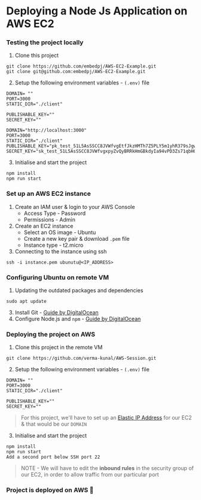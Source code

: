 # Deploying a Node Js Application on AWS EC2

### Testing the project locally

1. Clone this project
```
git clone https://github.com/embedpj/AWS-EC2-Example.git
git clone git@github.com:embedpj/AWS-EC2-Example.git
```
2. Setup the following environment variables - `(.env)` file
```
DOMAIN= ""
PORT=3000
STATIC_DIR="./client"

PUBLISHABLE_KEY=""
SECRET_KEY=""

DOMAIN="http://localhost:3000" 
PORT=3000 
STATIC_DIR="./client" 
PUBLISHABLE_KEY="pk_test_51L5AsSSCC8JVWfvgEtfJkzHMTh7Z5PLY5m1yhR379sJgwAVZEe13NaiG33wsHSyHnPJMjTNOosiPk6AeMI8q0ims0049IKffiu" 
SECRET_KEY="sk_test_51L5AsSSCC8JVWfvgxpyZvQyBRRkHmGBkdyIa94vPD3Zs71qbHGrnSPlrJOIWiR74fbcn1A85yESCFnrrp3aX0Oz900JaunHrhe"
```
3. Initialise and start the project
```
npm install
npm run start
```

### Set up an AWS EC2 instance

1. Create an IAM user & login to your AWS Console
    - Access Type - Password
    - Permissions - Admin
2. Create an EC2 instance
    - Select an OS image - Ubuntu
    - Create a new key pair & download `.pem` file
    - Instance type - t2.micro
3. Connecting to the instance using ssh
```
ssh -i instance.pem ubunutu@<IP_ADDRESS>
```

### Configuring Ubuntu on remote VM

1. Updating the outdated packages and dependencies
```
sudo apt update
```
3. Install Git - [Guide by DigitalOcean](https://www.digitalocean.com/community/tutorials/how-to-install-git-on-ubuntu-22-04) 
4. Configure Node.js and `npm` - [Guide by DigitalOcean](https://www.digitalocean.com/community/tutorials/how-to-install-node-js-on-ubuntu-22-04)

### Deploying the project on AWS

1. Clone this project in the remote VM
```
git clone https://github.com/verma-kunal/AWS-Session.git
```
2. Setup the following environment variables - `(.env)` file
```
DOMAIN= ""
PORT=3000
STATIC_DIR="./client"

PUBLISHABLE_KEY=""
SECRET_KEY=""
```
> For this project, we'll have to set up an [Elastic IP Address](https://docs.aws.amazon.com/AWSEC2/latest/UserGuide/elastic-ip-addresses-eip.html) for our EC2 & that would be our `DOMAIN`

3. Initialise and start the project
```
npm install
npm run start
Add a second port below SSH port 22
```

> NOTE - We will have to edit the **inbound rules** in the security group of our EC2, in order to allow traffic from our particular port

### Project is deployed on AWS 🎉
